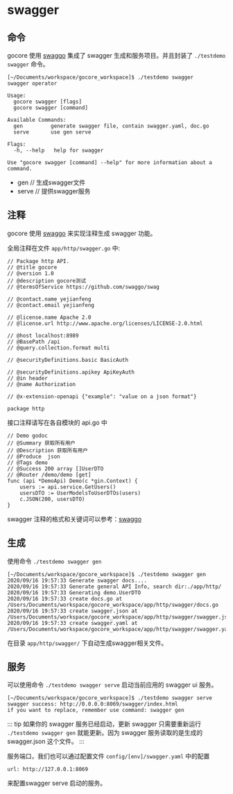 # swagger

## 命令

gocore 使用 [swaggo](https://github.com/swaggo/swag) 集成了 swagger 生成和服务项目。并且封装了 `./testdemo swagger` 命令。

```
[~/Documents/workspace/gocore_workspace]$ ./testdemo swagger
swagger operator

Usage:
  gocore swagger [flags]
  gocore swagger [command]

Available Commands:
  gen         generate swagger file, contain swagger.yaml, doc.go
  serve       use gen serve

Flags:
  -h, --help   help for swagger

Use "gocore swagger [command] --help" for more information about a command.
```

- gen  // 生成swagger文件
- serve // 提供swagger服务

## 注释

gocore 使用 [swaggo](https://github.com/swaggo/swag) 来实现注释生成 swagger 功能。

全局注释在文件  `app/http/swagger.go` 中:
```
// Package http API.
// @title gocore
// @version 1.0
// @description gocore测试
// @termsOfService https://github.com/swaggo/swag

// @contact.name yejianfeng
// @contact.email yejianfeng

// @license.name Apache 2.0
// @license.url http://www.apache.org/licenses/LICENSE-2.0.html

// @host localhost:8989
// @BasePath /api
// @query.collection.format multi

// @securityDefinitions.basic BasicAuth

// @securityDefinitions.apikey ApiKeyAuth
// @in header
// @name Authorization

// @x-extension-openapi {"example": "value on a json format"}

package http

```

接口注释请写在各自模块的 api.go 中

```
// Demo godoc
// @Summary 获取所有用户
// @Description 获取所有用户
// @Produce  json
// @Tags demo
// @Success 200 array []UserDTO
// @Router /demo/demo [get]
func (api *DemoApi) Demo(c *gin.Context) {
	users := api.service.GetUsers()
	usersDTO := UserModelsToUserDTOs(users)
	c.JSON(200, usersDTO)
}
```

swagger 注释的格式和关键词可以参考：[swaggo](https://github.com/swaggo/swag)

## 生成

使用命令 `./testdemo swagger gen`

```
[~/Documents/workspace/gocore_workspace]$ ./testdemo swagger gen
2020/09/16 19:57:33 Generate swagger docs....
2020/09/16 19:57:33 Generate general API Info, search dir:./app/http/
2020/09/16 19:57:33 Generating demo.UserDTO
2020/09/16 19:57:33 create docs.go at /Users/Documents/workspace/gocore_workspace/app/http/swagger/docs.go
2020/09/16 19:57:33 create swagger.json at /Users/Documents/workspace/gocore_workspace/app/http/swagger/swagger.json
2020/09/16 19:57:33 create swagger.yaml at /Users/Documents/workspace/gocore_workspace/app/http/swagger/swagger.yaml
```

在目录 `app/http/swagger/` 下自动生成swagger相关文件。

## 服务

可以使用命令 `./testdemo swagger serve` 启动当前应用的 swagger ui 服务。

```
[~/Documents/workspace/gocore_workspace]$ ./testdemo swagger serve
swagger success: http://0.0.0.0:8069/swagger/index.html
if you want to replace, remember use command: swagger gen
```

::: tip
如果你的 swagger 服务已经启动，更新 swagger 只需要重新运行 `./testdemo swagger gen` 就能更新。因为 swagger 服务读取的是生成的 swagger.json 这个文件。
:::

服务端口，我们也可以通过配置文件 `config/[env]/swagger.yaml` 中的配置
```
url: http://127.0.0.1:8069
```

来配置swagger serve 启动的服务。
